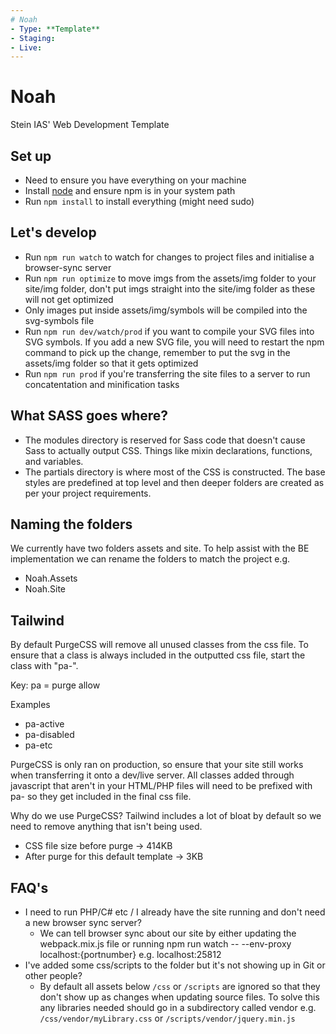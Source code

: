 ```yaml
---
# Noah
- Type: **Template**
- Staging: 
- Live: 
---
```


# Noah

Stein IAS' Web Development Template

## Set up

-   Need to ensure you have everything on your machine
-   Install [node](https://nodejs.org/download/) and ensure npm is in your system path
-   Run `npm install` to install everything (might need sudo)

## Let's develop

-   Run `npm run watch` to watch for changes to project files and initialise a browser-sync server
-   Run `npm run optimize` to move imgs from the assets/img folder to your site/img folder, don't put imgs straight into the site/img folder as these will not get optimized
-   Only images put inside assets/img/symbols will be compiled into the svg-symbols file
-   Run `npm run dev/watch/prod` if you want to compile your SVG files into SVG symbols. If you add a new SVG file, you will need to restart the npm command to pick up the change, remember to put the svg in the assets/img folder so that it gets optimized
-   Run `npm run prod` if you're transferring the site files to a server to run concatentation and minification tasks

## What SASS goes where?

-   The modules directory is reserved for Sass code that doesn't cause Sass to actually output CSS. Things like mixin declarations, functions, and variables.
-   The partials directory is where most of the CSS is constructed. The base styles are predefined at top level and then deeper folders are created as per your project requirements.

## Naming the folders

We currently have two folders assets and site.
To help assist with the BE implementation we can rename the folders to match the project e.g.

-   Noah.Assets
-   Noah.Site

## Tailwind

By default PurgeCSS will remove all unused classes from the css file. To ensure that a class is always included in the outputted css file, start the class with "pa-".

Key: pa = purge allow

Examples

-   pa-active
-   pa-disabled
-   pa-etc

PurgeCSS is only ran on production, so ensure that your site still works when transferring it onto a dev/live server. All classes added through javascript that aren't in your HTML/PHP files will need to be prefixed with pa- so they get included in the final css file.

Why do we use PurgeCSS?
Tailwind includes a lot of bloat by default so we need to remove anything that isn't being used.

-   CSS file size before purge -> 414KB
-   After purge for this default template -> 3KB

## FAQ's

-   I need to run PHP/C# etc / I already have the site running and don't need a new browser sync server?
    -   We can tell browser sync about our site by either updating the webpack.mix.js file or running npm run watch -- --env-proxy localhost:{portnumber} e.g. localhost:25812
-   I've added some css/scripts to the folder but it's not showing up in Git or other people?
    -   By default all assets below `/css` or `/scripts` are ignored so that they don't show up as changes when updating source files. To solve this any libraries needed should go in a subdirectory called vendor e.g. `/css/vendor/myLibrary.css` or `/scripts/vendor/jquery.min.js`

